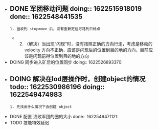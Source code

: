 - DONE 军团移动问题
  doing:: 1622515918019
  done:: 1622548441535
	-
	  1. 当收到 stopmove 后，没有重新定位寻路到目标点
	-
	  2. （解决）当出现“闪现”时，没有按照正确的方向行走，考虑是移动的 velocity 方向不正确，应该是闪现后的位置到目的地的方向，目前应该是闪现前得位置到目的地的方向
- DOING 同步进入矿后的位置同步
  doing:: 1622526893370
- DOING 解决在lod层操作时，创建object的情况 
  todo:: 1622530986196
  doing:: 1622549474983
	-
	  1. 先找出什么情况下会创建 object
- DONE 配置 溃败军团的圈的大小
  done:: 1622549471121
- TODO 技能特效延迟